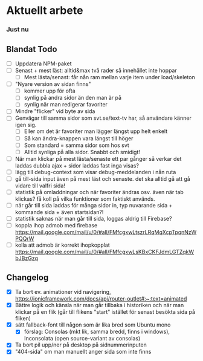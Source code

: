 # Aktuellt arbete

### Just nu

## Blandat Todo

- [ ] Uppdatera NPM-paket
- [ ] Senast + mest läst: alltid&max två rader så innehållet inte hoppar
  - [ ] Mest lästa/senast: får nån ram mellan varje item under load/skeleton
- [ ] "Nyare version av sidan finns"
  - [ ] kommer upp för ofta
  - [ ] synlig på andra sidor än den man är på
  - [ ] synlig när man redigerar favoriter
- [ ] Mindre "flicker" vid byte av sida
- [ ] Genvägar till samma sidor som svt.se/text-tv har, så användare känner igen sig.
  - [ ] Eller om det är favoriter man lägger längst upp helt enkelt
  - [ ] Så kan ändra-knappen vara längst till höger
  - [ ] Som standard = samma sidor som hos svt
  - [ ] Alltid synliga på alla sidor. Snabbt och smidigt!
- [ ] När man klickar på mest lästa/senaste ett par gånger så verkar det laddas dubbla ajax + sidor laddas fast inga visas?
- [ ] lägg till debug-context som visar debug-meddelanden i nån ruta
- [ ] gå till-sida input även på mest läst och senaste. det ska alltid gå att gå vidare till valfri sida!
- [ ] statistik på omladdningar och när favoriter ändras osv. även när tab klickas? få koll på vilka funktioner som faktiskt används.
- [ ] när går till sida laddas för många sidor in, typ nuvarande sida + kommande sida + även startsidan?!
- [ ] statistik saknas när man går till sida, loggas aldrig till Firebase?
- [ ] koppla ihop admob med firebase https://mail.google.com/mail/u/0/#all/FMfcgxwLtszrLRqMqXcpTpqnNzWPQQrW
- [ ] kolla att admob är korrekt ihopkopplat https://mail.google.com/mail/u/0/#all/FMfcgxwLsKBxCKFJdmLGTZqkWbJBzGzq

## Changelog

- [x] Ta bort ev. animationer vid navigering, https://ionicframework.com/docs/api/router-outlet#:~:text=animated
- [x] Bättre logik och känsla när man går tillbaka i historiken och när man klickar på en flik (går till flikens "start" istället för senast besökta sida på fliken)
- [x] sätt fallback-font till någon som är lika bred som Ubuntu mono
  - [x] förslag: Consolas (mkt lik, samma bredd, finns i windows), Inconsolata (open source-variant av consolas)
- [x] Ta bort pil upp/ner på desktop på sidnummerinputen
- [x] "404-sida" om man manuellt anger sida som inte finns
